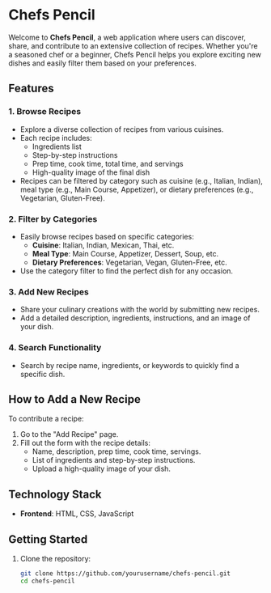# Chefs Pencil

Welcome to **Chefs Pencil**, a web application where users can discover, share, and contribute to an extensive collection of recipes. Whether you're a seasoned chef or a beginner, Chefs Pencil helps you explore exciting new dishes and easily filter them based on your preferences.

## Features

### 1. Browse Recipes
- Explore a diverse collection of recipes from various cuisines.
- Each recipe includes:
  - Ingredients list
  - Step-by-step instructions
  - Prep time, cook time, total time, and servings
  - High-quality image of the final dish
- Recipes can be filtered by category such as cuisine (e.g., Italian, Indian), meal type (e.g., Main Course, Appetizer), or dietary preferences (e.g., Vegetarian, Gluten-Free).

### 2. Filter by Categories
- Easily browse recipes based on specific categories:
  - **Cuisine**: Italian, Indian, Mexican, Thai, etc.
  - **Meal Type**: Main Course, Appetizer, Dessert, Soup, etc.
  - **Dietary Preferences**: Vegetarian, Vegan, Gluten-Free, etc.
- Use the category filter to find the perfect dish for any occasion.

### 3. Add New Recipes
- Share your culinary creations with the world by submitting new recipes.
- Add a detailed description, ingredients, instructions, and an image of your dish.

### 4. Search Functionality
- Search by recipe name, ingredients, or keywords to quickly find a specific dish.

## How to Add a New Recipe
To contribute a recipe:
1. Go to the "Add Recipe" page.
2. Fill out the form with the recipe details:
   - Name, description, prep time, cook time, servings.
   - List of ingredients and step-by-step instructions.
   - Upload a high-quality image of your dish.

## Technology Stack
- **Frontend**: HTML, CSS, JavaScript

## Getting Started
1. Clone the repository:
   ```bash
   git clone https://github.com/yourusername/chefs-pencil.git
   cd chefs-pencil
